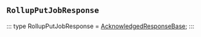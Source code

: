 ## `RollupPutJobResponse`
:::
type RollupPutJobResponse = [AcknowledgedResponseBase](./AcknowledgedResponseBase.md);
:::
